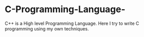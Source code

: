 # C-Programming-Language-
C++  is a High level Programming Language. Here I try to write C programming using my own techniques.
